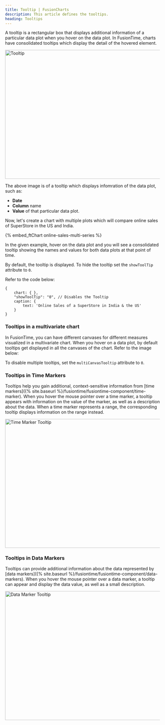 ```yaml
---
title: Tooltip | FusionCharts
description: This article defines the tooltips.
heading: Tooltips
---
```


A tooltip is a rectangular box that displays additional information of a particular data plot when you hover on the data plot. In FusionTime, charts have consolidated tooltips which display the detail of the hovered element.

<img src="{% site.baseurl %}/images/fusiontime-component-tooltip.png" alt="Tooltip" width="700" height="420">

The above image is of a tooltip which displays infomration of the data plot, such as: 

* **Date**
* **Column** name
* **Value** of that particular data plot.

Now, let's create a chart with multiple plots which will compare online sales of SuperStore in the US and India.

{% embed_ftChart online-sales-multi-series %}

In the given example, hover on the data plot and you will see a consolidated tooltip showing the names and values for both data plots at that point of time. 

By default, the tooltip is displayed. To hide the tooltip set the `showToolTip` attribute to `0`.

Refer to the code below:

```
{
    chart: { },
    "showToolTip": "0", // Disables the Tooltip
    caption: {
        text: 'Online Sales of a SuperStore in India & the US'
    }
}
```

### Tooltips in a multivariate chart 

In FusionTime, you can have different canvases for different measures visualized in a multivariate chart. When you hover on a data plot, by default tooltips get displayed in all the canvases of the chart. Refer to the image below:

<multivariate tooltip image>

To disable multiple tooltips, set the `multiCanvasTooltip` attribute to `0`.

### Tooltips in Time Markers

Tooltips help you gain additional, context-sensitive information from [time markers]({% site.baseurl %}/fusiontime/fusiontime-component/time-marker). When you hover the mouse pointer over a time marker, a tooltip appears with information on the value of the marker, as well as a description about the data. When a time marker represents a range, the corresponding tooltip displays information on the range instead.

<img src="{% site.baseurl %}/images/fusiontime-component-time-marker-tooltip.png" alt="Time Marker Tooltip" width="700" height="420">

### Tooltips in Data Markers

Tooltips can provide additional information about the data represented by [data markers]({% site.baseurl %}/fusiontime/fusiontime-component/data-markers). When you hover the mouse pointer over a data marker, a tooltip can appear and display the data value, as well as a small description.

<img src="{% site.baseurl %}/images/fusiontime-component-data-marker-tooltip.png" alt="Data Marker Tooltip" width="700" height="420">